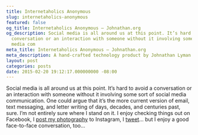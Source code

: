 ```yaml
---
title: Internetaholics Anonymous
slug: internetaholics-anonymous
featured: false
og_title: Internetaholics Anonymous – Johnathan.org
og_description: Social media is all around us at this point. It’s hard to avoid a
  conversation or an interaction with someone without it involving some sort of social
  media com
meta_title: Internetaholics Anonymous – Johnathan.org
meta_description: A hand-crafted technology product by Johnathan Lyman
layout: post
categories: posts
date: 2015-02-20 19:12:17.000000000 -08:00
---
```


Social media is all around us at this point. It’s hard to avoid a conversation or an interaction with someone without it involving some sort of social media communication. One could argue that it’s the more current version of email, text messaging, and letter writing of days, decades, and centuries past, sure. I’m not entirely sure where I stand on it. I enjoy checking things out on Facebook, I [post my photography](http://instagram.com/jlyman) to Instagram, I [tweet](http://twitter.com/_johlym)… but I enjoy a good face-to-face conversation, too…

